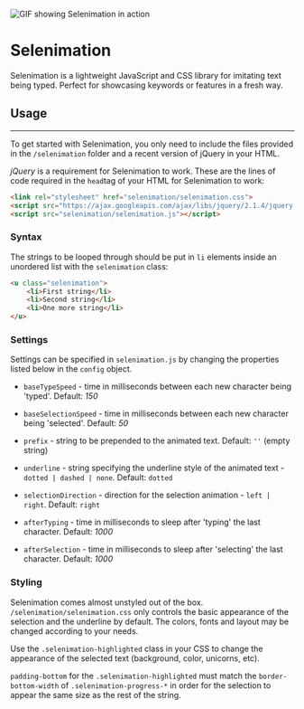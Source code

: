 ![GIF showing Selenimation in action](http://i.imgur.com/fuuZHfE.gif)

# Selenimation
Selenimation is a lightweight JavaScript and CSS library for imitating text being typed. Perfect for showcasing keywords or features in a fresh way.

## Usage
---
To get started with Selenimation, you only need to include the files provided in the `/selenimation` folder and a recent version of jQuery in your HTML.

*jQuery* is a requirement for Selenimation to work. These are the lines of code required in the `head`tag of your HTML for Selenimation to work:
````html
<link rel="stylesheet" href="selenimation/selenimation.css">
<script src="https://ajax.googleapis.com/ajax/libs/jquery/2.1.4/jquery.min.js"></script>
<script src="selenimation/selenimation.js"></script>
````

### Syntax

The strings to be looped through should be put in `li` elements inside an unordered list with the `selenimation` class:
````html
<u class="selenimation">
	<li>First string</li>
	<li>Second string</li>
	<li>One more string</li>
</u>
````

### Settings

Settings can be specified in `selenimation.js` by changing the properties listed below in the `config` object.

* `baseTypeSpeed` - time in milliseconds between each new character being 'typed'. Default: *150*

* `baseSelectionSpeed` - time in milliseconds between each new character being 'selected'. Default: *50*

* `prefix` - string to be prepended to the animated text. Default: `''` (empty string)

* `underline` - string specifying the underline style of the animated text - `dotted | dashed | none`. Default: `dotted`

* `selectionDirection` - direction for the selection animation - `left | right`. Default: `right`

* `afterTyping` - time in milliseconds to sleep after 'typing' the last character. Default: *1000*

* `afterSelection` - time in milliseconds to sleep after 'selecting' the last character. Default: *1000*

### Styling

Selenimation comes almost unstyled out of the box. `/selenimation/selenimation.css` only controls the basic appearance of the selection and the underline by default. The colors, fonts and layout may be changed according to your needs.

Use the `.selenimation-highlighted` class in your CSS to change the appearance of the selected text (background, color, unicorns, etc).

`padding-bottom` for the `.selenimation-highlighted` must match the `border-bottom-width` of `.selenimation-progress-*` in order for the selection to appear the same size as the rest of the string.